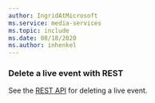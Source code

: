 ```yaml
---
author: IngridAtMicrosoft
ms.service: media-services 
ms.topic: include
ms.date: 08/18/2020
ms.author: inhenkel
---
```


### Delete a live event with REST

See the [REST API](/rest/api/media/live-events/delete) for deleting a live event.
